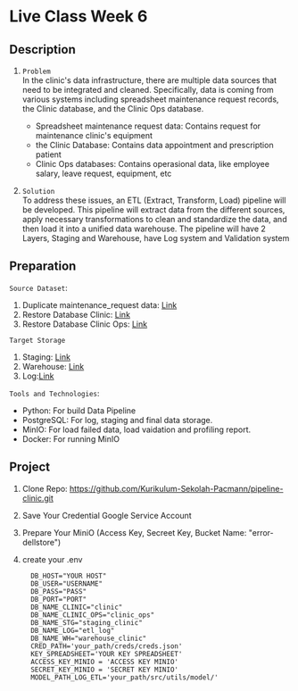 # Live Class Week 6

## Description
1. `Problem` <br>
In the clinic's data infrastructure, there are multiple data sources that need to be integrated and cleaned. Specifically, data is coming from various systems including spreadsheet maintenance request records, the Clinic database, and the Clinic Ops database. 
    - Spreadsheet maintenance request data: Contains request for maintenance clinic's equipment
    - the Clinic Database: Contains data appointment and prescription patient
    - Clinic Ops databases: Contains operasional data, like employee salary, leave request, equipment, etc

2. `Solution` <br>
To address these issues, an ETL (Extract, Transform, Load) pipeline will be developed. This pipeline will extract data from the different sources, apply necessary transformations to clean and standardize the data, and then load it into a unified data warehouse. 
The pipeline will have 2 Layers, Staging and Warehouse, have Log system and Validation system <br>




## Preparation
`Source Dataset`: 
1. Duplicate maintenance_request data: [Link](https://docs.google.com/spreadsheets/d/1hahMgeJw_ki35tANErRzbxzFMJJKV3aetIboL4_vJ-o/edit?usp=sharing)
2. Restore Database Clinic: [Link](https://drive.google.com/file/d/1ClXTIIKaELOei7TB9eGBY0Y7hHY-_2It/view?usp=sharing)
3. Restore Database Clinic Ops: [Link](https://drive.google.com/file/d/1UlMTbWRLHtuss4huR4icnJDWlijPjdw1/view?usp=sharing)

`Target Storage`
1. Staging: [Link](https://drive.google.com/file/d/1KxLDIaYSHf8inbZ2fLN0sDeckSfemaXv/view?usp=sharing)
2. Warehouse: [Link](https://drive.google.com/file/d/18ShJnBZwIKO3CGFXlANa9xmnIB-lhrAb/view?usp=sharing)
3. Log:[Link](https://drive.google.com/file/d/1uSXglsJLVupIfIKnm2_6H31s7x5w5AYB/view?usp=sharing)

`Tools and Technologies`:
- Python: For build Data Pipeline
- PostgreSQL: For log, staging and final data storage.
- MinIO: For load failed data, load vaidation and profiling report.
- Docker: For running MinIO



## Project 
   1. Clone Repo: https://github.com/Kurikulum-Sekolah-Pacmann/pipeline-clinic.git 
   2. Save Your Credential Google Service Account
   3. Prepare Your MiniO (Access Key, Secreet Key, Bucket Name: "error-dellstore")
   4. create your .env

      ```
        DB_HOST="YOUR HOST"
        DB_USER="USERNAME"
        DB_PASS="PASS"
        DB_PORT="PORT"
        DB_NAME_CLINIC="clinic"
        DB_NAME_CLINIC_OPS="clinic_ops"
        DB_NAME_STG="staging_clinic"
        DB_NAME_LOG="etl_log"
        DB_NAME_WH="warehouse_clinic"
        CRED_PATH='your_path/creds/creds.json'
        KEY_SPREADSHEET='YOUR KEY SPREADSHEET'
        ACCESS_KEY_MINIO = 'ACCESS KEY MINIO'
        SECRET_KEY_MINIO = 'SECRET KEY MINIO'
        MODEL_PATH_LOG_ETL='your_path/src/utils/model/'

      ```
